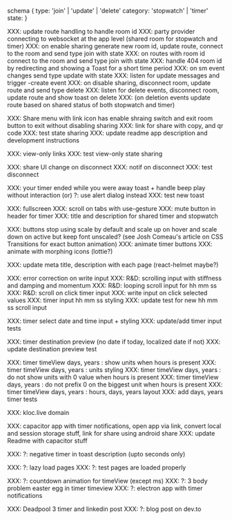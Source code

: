 schema
{
type: 'join' | 'update' | 'delete'
category: 'stopwatch' | 'timer'
state: <sm data>
}

XXX: update route handling to handle room id
XXX: party provider connecting to websocket at the app level (shared room for stopwatch and timer)
XXX: on enable sharing generate new room id, update route, connect to the room and send type join with state
XXX: on routes with room id connect to the room and send type join with state
XXX: handle 404 room id by redirecting and showing a Toast for a short time period
XXX: on sm event changes send type update with state
XXX: listen for update messages and trigger <category>-create event
XXX: on disable sharing, disconnect room, update route and send type delete
XXX: listen for delete events, disconnect room, update route and show toast on delete
XXX: (on deletion events update route based on shared status of both stopwatch and timer)

XXX: Share menu with link icon has enable shraing switch and exit room button to exit without disabling sharing
XXX: link for share with copy, and qr code
XXX: test state sharing
XXX: update readme app description and development instructions

XXX: view-only links
XXX: test view-only state sharing

XXX: share UI change on disconnect
XXX: notif on disconnect
XXX: test disconnect

XXX: your timer ended while you were away toast + handle beep play without interaction (or) ?: use alert dialog instead
XXX: test new toast

XXX: fullscreen
XXX: scroll on tabs with use-gesture
XXX: mute button in header for timer
XXX: title and description for shared timer and stopwatch

XXX: buttons stop using scale by default and scale up on hover and scale down on active but keep font unscaled? (see Josh Comeau's article on CSS Transitions for exact button animation)
XXX: animate timer buttons
XXX: animate with morphing icons (lottie?)

XXX: update meta title, description with each page (react-helmet maybe?)

XXX: error correction on write input
XXX: R&D: scrolling input with stiffness and damping and momentum
XXX: R&D: looping scroll input for hh mm ss
XXX: R&D: scroll on click timer input
XXX: write input on click selected values
XXX: timer input hh mm ss styling
XXX: update test for new hh mm ss scroll input

XXX: timer select date and time input + styling
XXX: update/add timer input tests

XXX: timer destination preview (no date if today, localized date if not)
XXX: update destination preview test

XXX: timer timeView days, years : show units when hours is present
XXX: timer timeView days, years : units styling
XXX: timer timeView days, years : do not show units with 0 value when hours is present
XXX: timer timeView days, years : do not prefix 0 on the biggest unit when hours is present
XXX: timer timeView days, years : hours, days, years layout
XXX: add days, years timer tests

XXX: kloc.live domain

XXX: capacitor app with timer notifications, open app via link, convert local and session storage stuff, link for share using android share
XXX: update Readme with capacitor stuff

XXX: ?: negative timer in toast description (upto seconds only)

XXX: ?: lazy load pages
XXX: ?: test pages are loaded properly

XXX: ?: countdown animation for timeView (except ms)
XXX: ?: 3 body problem easter egg in timer timeview
XXX: ?: electron app with timer notifications

XXX: Deadpool 3 timer and linkedin post
XXX: ?: blog post on dev.to
